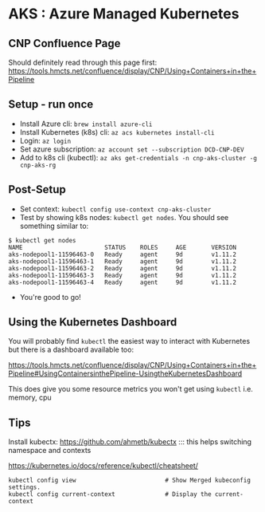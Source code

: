 # AKS : Azure Managed Kubernetes

## CNP Confluence Page

Should definitely read through this page first: https://tools.hmcts.net/confluence/display/CNP/Using+Containers+in+the+Pipeline

## Setup - run once

- Install Azure cli: `brew install azure-cli`
- Install Kubernetes (k8s) cli: `az acs kubernetes install-cli`
- Login: `az login`
- Set azure subscription:  `az account set --subscription DCD-CNP-DEV`
- Add to k8s cli (kubectl): `az aks get-credentials -n cnp-aks-cluster -g cnp-aks-rg`

## Post-Setup

- Set context: `kubectl config use-context cnp-aks-cluster`
- Test by showing k8s nodes: `kubectl get nodes`. You should see something similar to: 
``` 
$ kubectl get nodes
NAME                       STATUS    ROLES     AGE       VERSION
aks-nodepool1-11596463-0   Ready     agent     9d        v1.11.2
aks-nodepool1-11596463-1   Ready     agent     9d        v1.11.2
aks-nodepool1-11596463-2   Ready     agent     9d        v1.11.2
aks-nodepool1-11596463-3   Ready     agent     9d        v1.11.2
aks-nodepool1-11596463-4   Ready     agent     9d        v1.11.2
```
- You're good to go!

## Using the Kubernetes Dashboard

You will probably find `kubectl` the easiest way to interact with Kubernetes but there
is a dashboard available too:

https://tools.hmcts.net/confluence/display/CNP/Using+Containers+in+the+Pipeline#UsingContainersinthePipeline-UsingtheKubernetesDashboard

This does give you some resource metrics you won't get using `kubectl` i.e. memory, cpu

## Tips

Install kubectx: https://github.com/ahmetb/kubectx ::: this helps switching namespace and contexts

https://kubernetes.io/docs/reference/kubectl/cheatsheet/

```
kubectl config view                         # Show Merged kubeconfig settings.
kubectl config current-context              # Display the current-context
```
